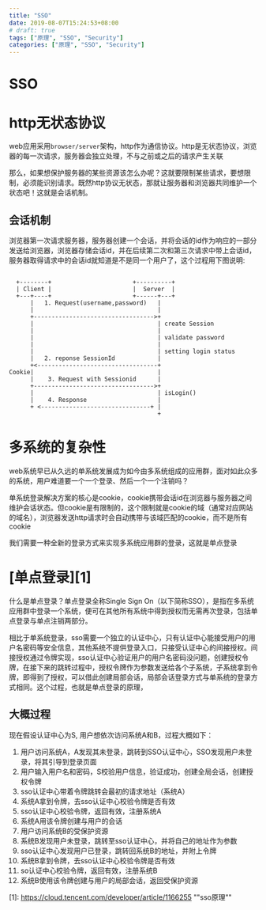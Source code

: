 ```yaml
---
title: "SSO"
date: 2019-08-07T15:24:53+08:00
# draft: true
tags: ["原理", "SSO", "Security"]
categories: ["原理", "SSO", "Security"]
---
```


# SSO

# **http无状态协议**

web应用采用`browser/server`架构，http作为通信协议。http是无状态协议，浏览器的每一次请求，服务器会独立处理，不与之前或之后的请求产生关联

那么，如果想保护服务器的某些资源该怎么办呢？这就要限制某些请求，要想限制，必须能识别请求。既然http协议无状态，那就让服务器和浏览器共同维护一个状态吧！这就是会话机制。

## **会话机制**

浏览器第一次请求服务器，服务器创建一个会话，并将会话的id作为响应的一部分发送给浏览器，浏览器存储会话id，并在后续第二次和第三次请求中带上会话id，服务器取得请求中的会话id就知道是不是同一个用户了，这个过程用下图说明:

```
              
  +--------+                       +----------+
  | Client |                       |  Server  |
  +---+----+                       +------+---+
      |   1. Request(username,password)   |
      |                                   |
      +---------------------------------->+
      |                                   | create Session
      |                                   |
      |                                   | validate password
      |                                   |
      |                                   | setting login status
      |   2. reponse SessionId            |
      +<----------------------------------+
Cookie|                                   |
      |    3. Request with Sessionid      |
      +---------------------------------->+
      |                                   | isLogin()
      |    4. Response                    |
      + <-------------------------------+ |
                                          +
```

# 多系统的复杂性

web系统早已从久远的单系统发展成为如今由多系统组成的应用群，面对如此众多的系统，用户难道要一个一个登录、然后一个一个注销吗？

单系统登录解决方案的核心是cookie，cookie携带会话id在浏览器与服务器之间维护会话状态。但cookie是有限制的，这个限制就是cookie的域（通常对应网站的域名），浏览器发送http请求时会自动携带与该域匹配的cookie，而不是所有cookie



我们需要一种全新的登录方式来实现多系统应用群的登录，这就是单点登录



# [单点登录][1]

什么是单点登录？单点登录全称Single Sign On（以下简称SSO），是指在多系统应用群中登录一个系统，便可在其他所有系统中得到授权而无需再次登录，包括单点登录与单点注销两部分。



相比于单系统登录，sso需要一个独立的认证中心，只有认证中心能接受用户的用户名密码等安全信息，其他系统不提供登录入口，只接受认证中心的间接授权。间接授权通过令牌实现，sso认证中心验证用户的用户名密码没问题，创建授权令牌，在接下来的跳转过程中，授权令牌作为参数发送给各个子系统，子系统拿到令牌，即得到了授权，可以借此创建局部会话，局部会话登录方式与单系统的登录方式相同。这个过程，也就是单点登录的原理，

## 大概过程

现在假设认证中心为S, 用户想依次访问系统A和B，过程大概如下：

1. 用户访问系统A，A发现其未登录，跳转到SSO认证中心，SSO发现用户未登录，将其引导到登录页面
2. 用户输入用户名和密码，S校验用户信息，验证成功，创建全局会话，创建授权令牌
3. sso认证中心带着令牌跳转会最初的请求地址（系统A）
4. 系统A拿到令牌，去sso认证中心校验令牌是否有效
5. sso认证中心校验令牌，返回有效，注册系统A
6. 系统A用该令牌创建与用户的会话
7. 用户访问系统B的受保护资源
8. 系统B发现用户未登录，跳转至sso认证中心，并将自己的地址作为参数
9. sso认证中心发现用户已登录，跳转回系统B的地址，并附上令牌
10. 系统B拿到令牌，去sso认证中心校验令牌是否有效
11. so认证中心校验令牌，返回有效，注册系统B
12. 系统B使用该令牌创建与用户的局部会话，返回受保护资源



[1]: https://cloud.tencent.com/developer/article/1166255	""sso原理""